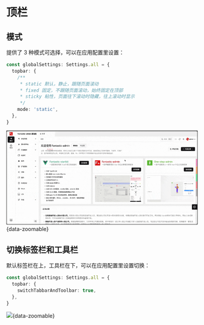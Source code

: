 # 顶栏

## 模式

提供了 3 种模式可选择，可以在应用配置里设置：

```ts {2-9}
const globalSettings: Settings.all = {
  topbar: {
    /**
     * static 默认，静止，跟随页面滚动
     * fixed 固定，不跟随页面滚动，始终固定在顶部
     * sticky 粘性，页面往下滚动时隐藏，往上滚动时显示
     */
    mode: 'static',
  },
}
```

![](/topbar.gif){data-zoomable}

## 切换标签栏和工具栏 <Badge type="pro" text="专业版" />

默认标签栏在上，工具栏在下，可以在应用配置里设置切换：

```ts {2-4}
const globalSettings: Settings.all = {
  topbar: {
    switchTabbarAndToolbar: true,
  },
}
```

![](/topbar-switchaabbarandtoolbar.gif){data-zoomable}
